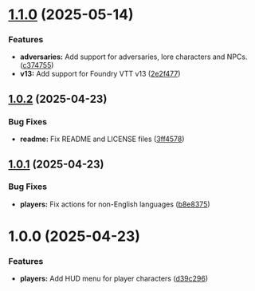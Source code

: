 # [1.1.0](https://github.com/tdakanalis/token-action-hud-tor2e/compare/v1.0.2...v1.1.0) (2025-05-14)


### Features

* **adversaries:** Add support for adversaries, lore characters and NPCs. ([c374755](https://github.com/tdakanalis/token-action-hud-tor2e/commit/c374755a31487ab8000afc3ff035d26ace48da75))
* **v13:** Add support for Foundry VTT v13 ([2e2f477](https://github.com/tdakanalis/token-action-hud-tor2e/commit/2e2f477c659b27a0bcd8e2b11133ce70a8450dff))

## [1.0.2](https://github.com/tdakanalis/token-action-hud-tor2e/compare/v1.0.1...v1.0.2) (2025-04-23)


### Bug Fixes

* **readme:** Fix README and LICENSE files ([3ff4578](https://github.com/tdakanalis/token-action-hud-tor2e/commit/3ff4578df1a22f1e21dd4c1080839e9239f3c513))

## [1.0.1](https://github.com/tdakanalis/token-action-hud-tor2e/compare/v1.0.0...v1.0.1) (2025-04-23)


### Bug Fixes

* **players:** Fix actions for non-English languages ([b8e8375](https://github.com/tdakanalis/token-action-hud-tor2e/commit/b8e8375fa65bc53ca020250e1d3c1474d5824d81))

# 1.0.0 (2025-04-23)


### Features

* **players:** Add HUD menu for player characters ([d39c296](https://github.com/tdakanalis/token-action-hud-tor2e/commit/d39c296c330d9be480dafda6511ee1e064c7fc5e))
